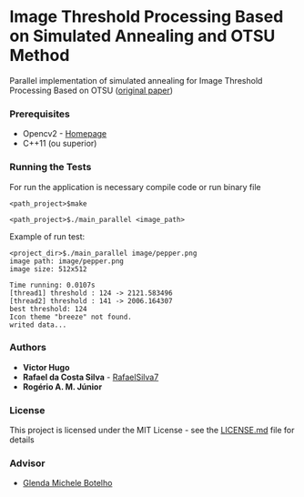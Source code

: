 # Image Threshold Processing Based on Simulated Annealing and OTSU Method
Parallel implementation of simulated annealing for Image Threshold Processing Based on OTSU ([original paper](https://www.researchgate.net/publication/300243599_Image_Threshold_Processing_Based_on_Simulated_Annealing_and_OTSU_Method))

### Prerequisites
* Opencv2 - [Homepage](https://opencv.org/)
* C++11 (ou superior)

### Running the Tests
For run the application is necessary compile code or run binary file
```
<path_project>$make
```
```
<path_project>$./main_parallel <image_path>
```

Example of run test:
```
<project_dir>$./main_parallel image/pepper.png
image path: image/pepper.png
image size: 512x512

Time running: 0.0107s
[thread1] threshold : 124 -> 2121.583496
[thread2] threshold : 141 -> 2006.164307
best threshold: 124
Icon theme "breeze" not found.
writed data...
```

### Authors
* **Victor Hugo**
* **Rafael da Costa Silva** - [RafaelSilva7](https://github.com/RafaelSilva7)
* **Rogério A. M. Júnior**

### License
This project is licensed under the MIT License - see the [LICENSE.md]() file for details

### Advisor
* [Glenda Michele Botelho](http://lattes.cnpq.br/3040783410094782)
